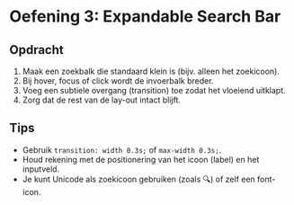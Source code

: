 # Oefening 3: Expandable Search Bar

## Opdracht

1. Maak een zoekbalk die standaard klein is (bijv. alleen het zoekicoon).
2. Bij hover, focus of click wordt de invoerbalk breder.
3. Voeg een subtiele overgang (transition) toe zodat het vloeiend uitklapt.
4. Zorg dat de rest van de lay-out intact blijft.

## Tips

- Gebruik `transition: width 0.3s;` of `max-width 0.3s;`.
- Houd rekening met de positionering van het icoon (label) en het inputveld.
- Je kunt Unicode als zoekicoon gebruiken (zoals &#128269;) of zelf een font-icon.
